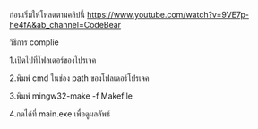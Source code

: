 ก่อนเริ่มให้โหลดตามคลิปนี้
https://www.youtube.com/watch?v=9VE7p-he4fA&ab_channel=CodeBear

วิธีการ complie

1.เปิดไปที่โฟลเดอร์ของโปรเจค

2.พิมพ์ cmd ในช่อง path ของโฟลเดอร์โปรเจค

3.พิมพ์ mingw32-make -f Makefile

4.กดได้ที่ main.exe เพื่อดูผลลัพธ์
